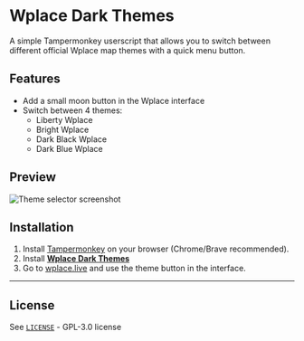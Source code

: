 # Wplace Dark Themes

A simple Tampermonkey userscript that allows you to switch between different official Wplace map themes with a quick menu button.

## Features

- Add a small moon button in the Wplace interface  
- Switch between 4 themes:
  - Liberty Wplace  
  - Bright Wplace  
  - Dark Black Wplace  
  - Dark Blue Wplace  

## Preview

![Theme selector screenshot](https://i.ibb.co/r2RZ3PjZ/preview-dark-themes.png)

## Installation

1. Install [Tampermonkey](https://www.tampermonkey.net/) on your browser (Chrome/Brave recommended).  
2. Install [**Wplace Dark Themes**](https://cdn.jsdelivr.net/gh/CreepsoOff/wplace-dark-themes/dist/wplace-dark-themes.user.js)
3. Go to [wplace.live](https://wplace.live) and use the theme button in the interface.

---

## License

See [`LICENSE`](./LICENSE) - GPL-3.0 license
